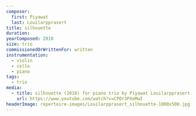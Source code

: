 ```yaml
---
composer:
  first: Piyawat
  last: Louilarpprasert
title: silhouette
duration:
yearComposed: 2018
size: trio
commissionedOrWrittenFor: written
instrumentation:
  - violin
  - cello
  - piano
tags:
  - trio
media:
  - title: silhouette (2018) for piano trio by Piyawat Louilarpprasert
    url: https://www.youtube.com/watch?v=CP0r3PXeMwI
headerImage: repertoire-images/Louilarpprasert_silhouette-1000x500.jpg
---
```


